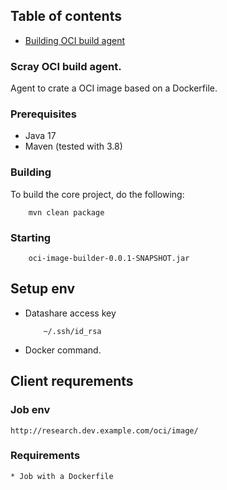 ## Table of contents

  * [Building  OCI build agent](#building)


### Scray OCI build agent.

Agent to crate a OCI image based on a Dockerfile.



### Prerequisites
* Java 17
* Maven (tested with 3.8)


### Building

To build the core project, do the following:

```
    mvn clean package
```

### Starting

```
    oci-image-builder-0.0.1-SNAPSHOT.jar

```

## Setup env

 * Datashare access key
    ```
        ~/.ssh/id_rsa
    ```
 * Docker command.

## Client requrements
### Job env
    http://research.dev.example.com/oci/image/
### Requirements
    * Job with a Dockerfile